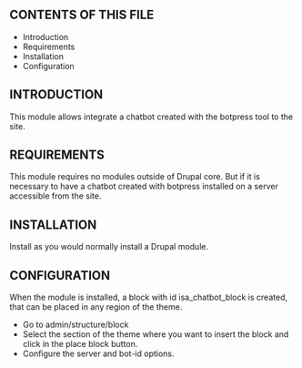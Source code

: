 CONTENTS OF THIS FILE
---------------------

 * Introduction
 * Requirements
 * Installation
 * Configuration

 INTRODUCTION
------------

This module allows integrate a chatbot created with the botpress tool to the site.

REQUIREMENTS
------------

This module requires no modules outside of Drupal core.
But if it is necessary to have a chatbot created with botpress installed 
on a server accessible from the site.

INSTALLATION
------------

Install as you would normally install a Drupal module.   

CONFIGURATION
------------

When the module is installed, a block with id isa_chatbot_block is created,
that can be placed in any region of the theme.

 * Go to admin/structure/block
 * Select the section of the theme where you want to insert the block and
   click in the place block button.
 * Configure the server and bot-id options.   

